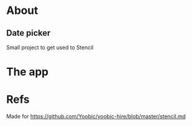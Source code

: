 # About
## Date picker

Small project to get used to Stencil 


# The app


# Refs
Made for https://github.com/Yoobic/yoobic-hire/blob/master/stencil.md
